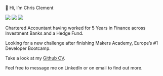 👋 Hi, I’m Chris Clement

[<img src="https://img.shields.io/badge/LinkedIn-0077B5?style=for-the-badge&logo=linkedin&logoColor=white" />](https://www.linkedin.com/in/chris-clement-0b392b184/)
	[<img src ="https://img.shields.io/badge/Gmail-D14836?style=for-the-badge&logo=gmail&logoColor=white" />](mailto:chris.clement1995@gmail.com)
  [<img src ="https://img.shields.io/badge/Codewars-B1361E?style=for-the-badge&logo=Codewars&logoColor=white" />](https://www.codewars.com/users/chris.clement)


Chartered Accountant having worked for 5 Years in Finance across Investment Banks and a Hedge Fund. 

Looking for a new challenge after finishing Makers Academy, Europe’s #1 Developer Bootcamp.

Take a look at my [Github CV](https://github.com/chris-clement/CV).

Feel free to message me on LinkedIn or on email to find out more. 

<!---
chris-clement/chris-clement is a ✨ special ✨ repository because its `README.md` (this file) appears on your GitHub profile.
You can click the Preview link to take a look at your changes.
--->
